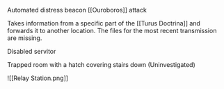 Automated distress beacon
[[Ouroboros]] attack

Takes information from a specific part of the [[Turus Doctrina]] and forwards it to another location.
The files for the most recent transmission are missing.

Disabled servitor

Trapped room with a hatch covering stairs down (Uninvestigated)

![[Relay Station.png]]